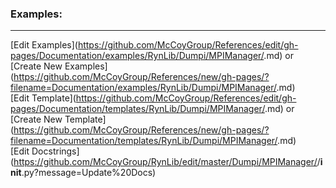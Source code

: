 ### <a id="RynLib.Dumpi.MPIManager.<MPIManagerLoader Instance>"><MPIManagerLoader Instance></a>


### Examples:


___

[Edit Examples](https://github.com/McCoyGroup/References/edit/gh-pages/Documentation/examples/RynLib/Dumpi/MPIManager/<MPIManagerLoader Instance>.md) or 
[Create New Examples](https://github.com/McCoyGroup/References/new/gh-pages/?filename=Documentation/examples/RynLib/Dumpi/MPIManager/<MPIManagerLoader Instance>.md) <br/>
[Edit Template](https://github.com/McCoyGroup/References/edit/gh-pages/Documentation/templates/RynLib/Dumpi/MPIManager/<MPIManagerLoader Instance>.md) or 
[Create New Template](https://github.com/McCoyGroup/References/new/gh-pages/?filename=Documentation/templates/RynLib/Dumpi/MPIManager/<MPIManagerLoader Instance>.md) <br/>
[Edit Docstrings](https://github.com/McCoyGroup/RynLib/edit/master/Dumpi/MPIManager/<MPIManagerLoader Instance>/__init__.py?message=Update%20Docs)

